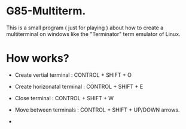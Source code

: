 # G85-Multiterm.

This is a small program ( just for playing ) about how to create a multiterminal on windows like the "Terminator" term emulator of Linux.

# How works?
- Create vertial terminal : CONTROL + SHIFT + O
- Create horizonatal terminal : CONTROL + SHIFT + E
- Close terminal : CONTROL + SHIFT + W
- Move between terminals : CONTROL + SHIFT + UP/DOWN arrows.

- 

